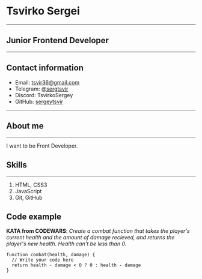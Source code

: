 # Tsvirko Sergei
**********
## Junior Frontend Developer
**********
## Contact information


* Email: [tsvir36@gmail.com](tsvir36@gmail.com)
* Telegram: [@sergtsvir](https://t.me/sergtsvir)
* Discord: TsvirkoSergey
* GitHub: [sergeytsvir](https://github.com/sergeytsvir/rsschool-cv/blob/gh-pages/cv.md)
***********
## About me
*********

I want to be Front Developer.


## Skills
********


1. HTML, CSS3
2. JavaScript
3. Git, GitHub

## Code example

**KATA from CODEWARS**: *Create a combat function that takes the player's current health and the amount of damage recieved, and returns the player's new health. Health can't be less than 0.*


```
function combat(health, damage) {
  // Write your code here
  return health - damage < 0 ? 0 : health - damage
}
```


